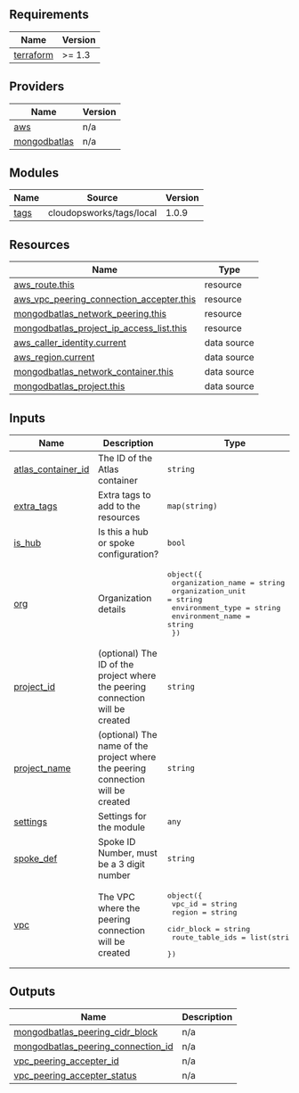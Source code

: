 ## Requirements

| Name | Version |
|------|---------|
| <a name="requirement_terraform"></a> [terraform](#requirement\_terraform) | >= 1.3 |

## Providers

| Name | Version |
|------|---------|
| <a name="provider_aws"></a> [aws](#provider\_aws) | n/a |
| <a name="provider_mongodbatlas"></a> [mongodbatlas](#provider\_mongodbatlas) | n/a |

## Modules

| Name | Source | Version |
|------|--------|---------|
| <a name="module_tags"></a> [tags](#module\_tags) | cloudopsworks/tags/local | 1.0.9 |

## Resources

| Name | Type |
|------|------|
| [aws_route.this](https://registry.terraform.io/providers/hashicorp/aws/latest/docs/resources/route) | resource |
| [aws_vpc_peering_connection_accepter.this](https://registry.terraform.io/providers/hashicorp/aws/latest/docs/resources/vpc_peering_connection_accepter) | resource |
| [mongodbatlas_network_peering.this](https://registry.terraform.io/providers/mongodb/mongodbatlas/latest/docs/resources/network_peering) | resource |
| [mongodbatlas_project_ip_access_list.this](https://registry.terraform.io/providers/mongodb/mongodbatlas/latest/docs/resources/project_ip_access_list) | resource |
| [aws_caller_identity.current](https://registry.terraform.io/providers/hashicorp/aws/latest/docs/data-sources/caller_identity) | data source |
| [aws_region.current](https://registry.terraform.io/providers/hashicorp/aws/latest/docs/data-sources/region) | data source |
| [mongodbatlas_network_container.this](https://registry.terraform.io/providers/mongodb/mongodbatlas/latest/docs/data-sources/network_container) | data source |
| [mongodbatlas_project.this](https://registry.terraform.io/providers/mongodb/mongodbatlas/latest/docs/data-sources/project) | data source |

## Inputs

| Name | Description | Type | Default | Required |
|------|-------------|------|---------|:--------:|
| <a name="input_atlas_container_id"></a> [atlas\_container\_id](#input\_atlas\_container\_id) | The ID of the Atlas container | `string` | n/a | yes |
| <a name="input_extra_tags"></a> [extra\_tags](#input\_extra\_tags) | Extra tags to add to the resources | `map(string)` | `{}` | no |
| <a name="input_is_hub"></a> [is\_hub](#input\_is\_hub) | Is this a hub or spoke configuration? | `bool` | `false` | no |
| <a name="input_org"></a> [org](#input\_org) | Organization details | <pre>object({<br/>    organization_name = string<br/>    organization_unit = string<br/>    environment_type  = string<br/>    environment_name  = string<br/>  })</pre> | n/a | yes |
| <a name="input_project_id"></a> [project\_id](#input\_project\_id) | (optional) The ID of the project where the peering connection will be created | `string` | `""` | no |
| <a name="input_project_name"></a> [project\_name](#input\_project\_name) | (optional) The name of the project where the peering connection will be created | `string` | `""` | no |
| <a name="input_settings"></a> [settings](#input\_settings) | Settings for the module | `any` | `{}` | no |
| <a name="input_spoke_def"></a> [spoke\_def](#input\_spoke\_def) | Spoke ID Number, must be a 3 digit number | `string` | `"001"` | no |
| <a name="input_vpc"></a> [vpc](#input\_vpc) | The VPC where the peering connection will be created | <pre>object({<br/>    vpc_id          = string<br/>    region          = string<br/>    cidr_block      = string<br/>    route_table_ids = list(string)<br/>  })</pre> | <pre>{<br/>  "cidr_block": "0.0.0.0/0",<br/>  "region": "us-east-1",<br/>  "route_table_ids": [],<br/>  "vpc_id": ""<br/>}</pre> | no |

## Outputs

| Name | Description |
|------|-------------|
| <a name="output_mongodbatlas_peering_cidr_block"></a> [mongodbatlas\_peering\_cidr\_block](#output\_mongodbatlas\_peering\_cidr\_block) | n/a |
| <a name="output_mongodbatlas_peering_connection_id"></a> [mongodbatlas\_peering\_connection\_id](#output\_mongodbatlas\_peering\_connection\_id) | n/a |
| <a name="output_vpc_peering_accepter_id"></a> [vpc\_peering\_accepter\_id](#output\_vpc\_peering\_accepter\_id) | n/a |
| <a name="output_vpc_peering_accepter_status"></a> [vpc\_peering\_accepter\_status](#output\_vpc\_peering\_accepter\_status) | n/a |
